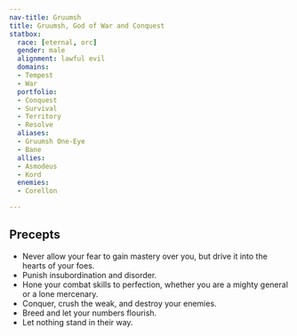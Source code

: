 ```yaml
---
nav-title: Gruumsh
title: Gruumsh, God of War and Conquest
statbox:
  race: [eternal, orc]
  gender: male
  alignment: lawful evil
  domains:
  - Tempest
  - War
  portfolio:
  - Conquest
  - Survival
  - Territory
  - Resolve
  aliases:
  - Gruumsh One-Eye
  - Bane
  allies:
  - Asmodeus
  - Kord
  enemies:
  - Corellon

---
```


## Precepts

* Never allow your fear to gain mastery over you, but drive it into the hearts of your foes.
* Punish insubordination and disorder.
* Hone your combat skills to perfection, whether you are a mighty general or a lone mercenary.
* Conquer, crush the weak, and destroy your enemies.
* Breed and let your numbers flourish.
* Let nothing stand in their way.
